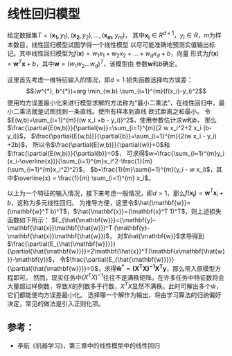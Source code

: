 # 线性回归模型

给定数据集$T={({\mathbf{x_1}}, y_1),({\mathbf{x_2}}, y_2),...,({\mathbf{x_m}}, y_m)}$，
其中${\mathbf{x_i}} \in R^{d \times 1}$，$y_i \in R$，$m$为样本数目，线性回归模型试图学得一个线性模型
以尽可能准确地预测实值输出标记。其中线性回归模型为$f(\mathbf{x})=w_1 x_1+w_2 x_2+...+w_d x_d + b$，向量
形式为$f(\mathbf{x})=\mathbf{w}^T \mathbf{x}+b$，其中$\mathbf{w} = (w_1 w_2 ... w_d)^T$，该模型由
参数$\mathbf{w}$和$b$确定。

这里首先考虑一维特征输入的情况，即$d=1$
损失函数选择均方误差：
$$(w^{*}, b^{*})=arg \min_{w.b} \sum_{i=1}^{m}(f(x_i)-y_i)^2$$
使用均方误差最小化来进行模型求解的方法称为“最小二乘法”，在线性回归中，最小二乘法就是试图找到一条直线。使所有样本到直线
欧式距离之和最小。
令$E(w,b)=\sum_{i=1}^{m}{(w x_i +b - y_i)}^2$，使用参数估计求$w$和$b$，
那么$\frac{\partial{E(w,b)}}{\partial{w}}=\sum_{i=1}^{m}{2 w x_i^2+2 x_i (b-y_i)}$，
$\frac{\partial{E(w,b)}}{\partial{b}}=\sum_{i=1}^{m}{2(w x_i - y_i) +2b}$，
所以令$\frac{\partial{E(w,b)}}{\partial{w}}=0$和$\frac{\partial{E(w,b)}}{\partial{b}}=0$，
可求得$w=\frac{\sum_{i=1}^{m}y_i (x_i-\overline{x})}{\sum_{i=1}^{m}x_i^2-\frac{1}{m}(\sum_{i=1}^{m}x_i^2)^2}$，
$b=\frac{1}{m}\sum{i=1}^{m}(y_i - w x_i)$，其中$\overline{x} = \frac{1}{m} \sum_{i=1}^{m} x_i$。

以上为一个特征的输入情况，接下来考虑一般情况，即$d>1$，那么$f(\mathbf{x_i})={\mathbf{w}^T}\mathbf{x}_i+b$，这称为多元线性回归。
为推导方便，这里令$\hat{\mathbf{w}}=(\mathbf{w}^T b)^T$，$\hat{\mathbf{x}}=(\mathbf{x}^T 1)^T$，则上述损失函数如下所示：
$E_{\hat{\mathbf{w}}}=(\mathbf{y}-\mathbf{\hat{x}}\mathbf{\hat{w}})^T (\mathbf{y}-\mathbf{\hat{x}}\mathbf{\hat{w}})$，
对$\hat{\mathbf{w}}$求导得到$\frac{\partial{E_{\hat{\mathbf{w}}}}}{\partial{\hat{\mathbf{w}}}}=2\mathbf{\hat{x}}^T(\mathbf{x\mathbf{\hat{w}}}-\mathbf{y})$，
令$\frac{\partial{E_{\hat{\mathbf{w}}}}}{\partial{\hat{\mathbf{w}}}}=0$，求得$\mathbf{\hat{w}^*}=\mathbf{(X^TX)^{-1}X^Ty}$，那么带入原模型方程即可。
然而，现实任务中$(X^TX)^{-1}$往往不是满秩矩阵。在许多任务中特征数将会大量超过样例数，导致$X$的列数多于行数，$X^TX$显然不满秩。此时可解出多个$\hat{w}$，它们都能使均方误差最小化。
选择哪一个解作为输出，将由学习算法的归纳偏好决定，常见的做法是引入正则化项。

## 参考：
- 李航《机器学习》，第三章中的线性模型中的线性回归
